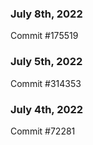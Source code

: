 ### July 8th, 2022

Commit #175519

### July 5th, 2022

Commit #314353


### July 4th, 2022

Commit #72281
